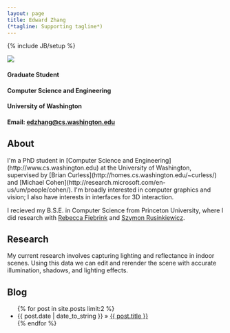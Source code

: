 ```yaml
---
layout: page
title: Edward Zhang
(*tagline: Supporting tagline*)
---
```

{% include JB/setup %}

<img src="{{ BASE_PATH }}/images/home/edzhang.jpg" class='img-left'/>

#### Graduate Student ####

#### Computer Science and Engineering ####

#### University of Washington ####

#### Email: <edzhang@cs.washington.edu> ####

<h2 style="clear: both"> About </h2>
I'm a PhD student in [Computer Science and Engineering](http://www.cs.washington.edu) at the University of Washington,
supervised by [Brian Curless](http://homes.cs.washington.edu/~curless/) and [Michael Cohen](http://research.microsoft.com/en-us/um/people/cohen/).
I'm broadly interested in computer graphics and vision; I also have interests in interfaces for 3D interaction.

I recieved my B.S.E. in Computer Science from Princeton University, where I did research with 
[Rebecca Fiebrink](http://www.cs.princeton.edu/~fiebrink/Rebecca_Fiebrink/welcome.html) and
[Szymon Rusinkiewicz](http://www.cs.princeton.edu/~smr/). 

## Research
My current research involves capturing lighting and reflectance in indoor scenes. Using this data we
can edit and rerender the scene with accurate illumination, shadows, and lighting effects.

## Blog
<ul class="posts">
  {% for post in site.posts limit:2 %}
    <li><span>{{ post.date | date_to_string }}</span> &raquo; <a href="{{ BASE_PATH }}{{ post.url }}">{{ post.title }}</a></li>
  {% endfor %}
</ul>

